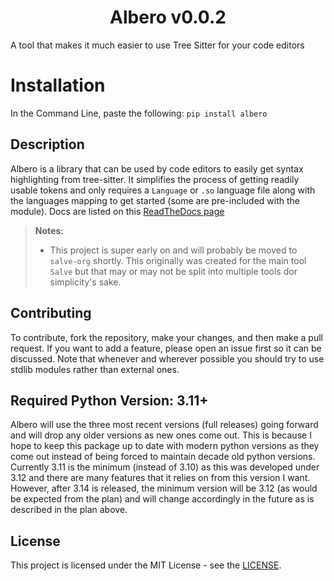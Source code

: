 <h1 align="center">Albero v0.0.2</h1>

A tool that makes it much easier to use Tree Sitter for your code editors

# Installation

In the Command Line, paste the following: `pip install albero`

## Description

Albero is a library that can be used by code editors to easily get syntax highlighting from tree-sitter. It simplifies the process of getting readily usable tokens and only requires a `Language` or `.so` language file along with the languages mapping to get started (some are pre-included with the module). Docs are listed on this [ReadTheDocs page](https://albero.readthedocs.io/en/master/)

> **Notes:**
>  - This project is super early on and will probably be moved to `salve-org` shortly. This originally was created for the main tool `Salve` but that may or may not be split into multiple tools dor simplicity's sake.

## Contributing

To contribute, fork the repository, make your changes, and then make a pull request. If you want to add a feature, please open an issue first so it can be discussed. Note that whenever and wherever possible you should try to use stdlib modules rather than external ones.

## Required Python Version: 3.11+

Albero will use the three most recent versions (full releases) going forward and will drop any older versions as new ones come out. This is because I hope to keep this package up to date with modern python versions as they come out instead of being forced to maintain decade old python versions.
Currently 3.11 is the minimum (instead of 3.10) as this was developed under 3.12 and there are many features that it relies on from this version I want. However, after 3.14 is released, the minimum version will be 3.12 (as would be expected from the plan) and will change accordingly in the future as is described in the plan above.

## License

This project is licensed under the MIT License - see the [LICENSE](./LICENSE).
